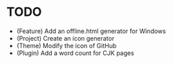 # TODO

* (Feature) Add an offline.html generator for Windows
* (Project) Create an icon generator
* (Theme) Modify the icon of GitHub
* (Plugin) Add a word count for CJK pages
